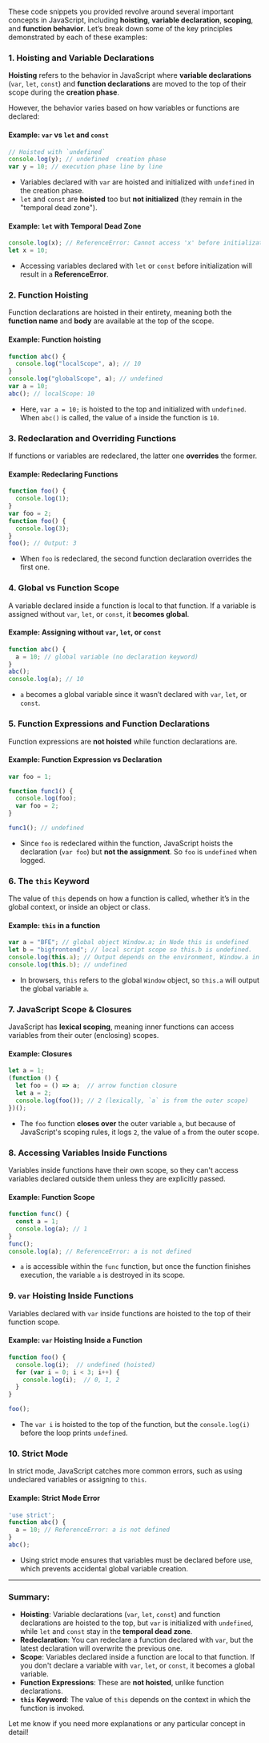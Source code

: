 These code snippets you provided revolve around several important concepts in JavaScript, including **hoisting**, **variable declaration**, **scoping**, and **function behavior**. Let’s break down some of the key principles demonstrated by each of these examples:

### 1. **Hoisting and Variable Declarations**
   **Hoisting** refers to the behavior in JavaScript where **variable declarations** (`var`, `let`, `const`) and **function declarations** are moved to the top of their scope during the **creation phase**.

   However, the behavior varies based on how variables or functions are declared:

   #### Example: `var` vs `let` and `const`
   ```javascript
   // Hoisted with `undefined`
   console.log(y); // undefined  creation phase
   var y = 10; // execution phase line by line
   ```

   - Variables declared with `var` are hoisted and initialized with `undefined` in the creation phase.
   - `let` and `const` are **hoisted** too but **not initialized** (they remain in the "temporal dead zone").

   #### Example: `let` with Temporal Dead Zone
   ```javascript
   console.log(x); // ReferenceError: Cannot access 'x' before initialization
   let x = 10;
   ```

   - Accessing variables declared with `let` or `const` before initialization will result in a **ReferenceError**.

### 2. **Function Hoisting**
   Function declarations are hoisted in their entirety, meaning both the **function name** and **body** are available at the top of the scope.

   #### Example: Function hoisting
   ```javascript
   function abc() {
     console.log("localScope", a); // 10
   }
   console.log("globalScope", a); // undefined
   var a = 10;
   abc(); // localScope: 10
   ```

   - Here, `var a = 10;` is hoisted to the top and initialized with `undefined`. When `abc()` is called, the value of `a` inside the function is `10`.

### 3. **Redeclaration and Overriding Functions**
   If functions or variables are redeclared, the latter one **overrides** the former.

   #### Example: Redeclaring Functions
   ```javascript
   function foo() {
     console.log(1);
   }
   var foo = 2;
   function foo() {
     console.log(3);
   }
   foo(); // Output: 3
   ```

   - When `foo` is redeclared, the second function declaration overrides the first one.

### 4. **Global vs Function Scope**
   A variable declared inside a function is local to that function. If a variable is assigned without `var`, `let`, or `const`, it **becomes global**.

   #### Example: Assigning without `var`, `let`, or `const`
   ```javascript
   function abc() {
     a = 10; // global variable (no declaration keyword)
   }
   abc();
   console.log(a); // 10
   ```

   - `a` becomes a global variable since it wasn’t declared with `var`, `let`, or `const`.

### 5. **Function Expressions and Function Declarations**
   Function expressions are **not hoisted** while function declarations are.

   #### Example: Function Expression vs Declaration
   ```javascript
   var foo = 1;

   function func1() {
     console.log(foo);
     var foo = 2;
   }

   func1(); // undefined
   ```

   - Since `foo` is redeclared within the function, JavaScript hoists the declaration (`var foo`) but **not the assignment**. So `foo` is `undefined` when logged.

### 6. **The `this` Keyword**
   The value of `this` depends on how a function is called, whether it’s in the global context, or inside an object or class.

   #### Example: `this` in a function
   ```javascript
   var a = "BFE"; // global object Window.a; in Node this is undefined
   let b = "bigfrontend"; // local script scope so this.b is undefined.
   console.log(this.a); // Output depends on the environment, Window.a in browser
   console.log(this.b); // undefined
   ```

   - In browsers, `this` refers to the global `Window` object, so `this.a` will output the global variable `a`.

### 7. **JavaScript Scope & Closures**
   JavaScript has **lexical scoping**, meaning inner functions can access variables from their outer (enclosing) scopes. 

   #### Example: Closures
   ```javascript
   let a = 1;
   (function () {
     let foo = () => a;  // arrow function closure
     let a = 2;
     console.log(foo()); // 2 (lexically, `a` is from the outer scope)
   })();
   ```

   - The `foo` function **closes over** the outer variable `a`, but because of JavaScript's scoping rules, it logs `2`, the value of `a` from the outer scope.

### 8. **Accessing Variables Inside Functions**
   Variables inside functions have their own scope, so they can't access variables declared outside them unless they are explicitly passed.

   #### Example: Function Scope
   ```javascript
   function func() {
     const a = 1;
     console.log(a); // 1
   }
   func();
   console.log(a); // ReferenceError: a is not defined
   ```

   - `a` is accessible within the `func` function, but once the function finishes execution, the variable `a` is destroyed in its scope.

### 9. **`var` Hoisting Inside Functions**
   Variables declared with `var` inside functions are hoisted to the top of their function scope.

   #### Example: `var` Hoisting Inside a Function
   ```javascript
   function foo() {
     console.log(i);  // undefined (hoisted)
     for (var i = 0; i < 3; i++) {
       console.log(i);  // 0, 1, 2
     }
   }

   foo();
   ```

   - The `var i` is hoisted to the top of the function, but the `console.log(i)` before the loop prints `undefined`.

### 10. **Strict Mode**
   In strict mode, JavaScript catches more common errors, such as using undeclared variables or assigning to `this`.

   #### Example: Strict Mode Error
   ```javascript
   'use strict';
   function abc() {
     a = 10; // ReferenceError: a is not defined
   }
   abc();
   ```

   - Using strict mode ensures that variables must be declared before use, which prevents accidental global variable creation.

---

### Summary:

- **Hoisting**: Variable declarations (`var`, `let`, `const`) and function declarations are hoisted to the top, but `var` is initialized with `undefined`, while `let` and `const` stay in the **temporal dead zone**.
- **Redeclaration**: You can redeclare a function declared with `var`, but the latest declaration will overwrite the previous one.
- **Scope**: Variables declared inside a function are local to that function. If you don't declare a variable with `var`, `let`, or `const`, it becomes a global variable.
- **Function Expressions**: These are **not hoisted**, unlike function declarations.
- **`this` Keyword**: The value of `this` depends on the context in which the function is invoked.

Let me know if you need more explanations or any particular concept in detail!